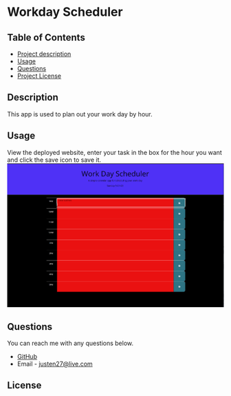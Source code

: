 # Workday Scheduler

## Table of Contents

- [Project description](#Description)
- [Usage](#Usage)
- [Questions](#Questions)
- [Project License](#License)

## Description

This app is used to plan out your work day by hour.

## Usage

View the deployed website, enter your task in the box for the hour you want and click the save icon to save it.
![alt text](usageScreenshot.png)

## Questions

You can reach me with any questions below.

- [GitHub](https://github.com/Radioactive-mtb)
- Email - justen27@live.com

## License
